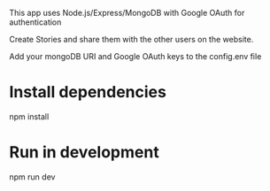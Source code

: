 
This app uses Node.js/Express/MongoDB with Google OAuth for authentication

Create Stories and share them with the other users on the website.

Add your mongoDB URI and Google OAuth keys to the config.env file

# Install dependencies
npm install

# Run in development
npm run dev
